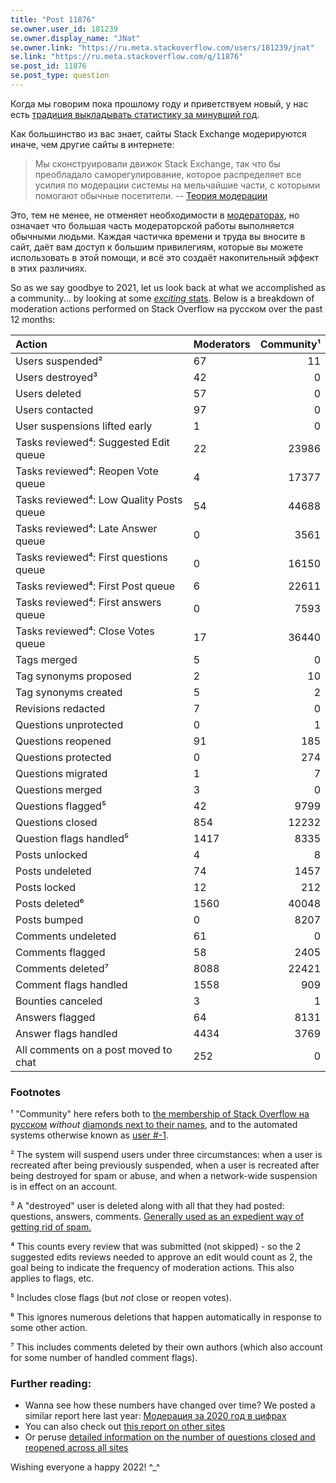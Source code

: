 ```yaml
---
title: "Post 11876"
se.owner.user_id: 181239
se.owner.display_name: "JNat"
se.owner.link: "https://ru.meta.stackoverflow.com/users/181239/jnat"
se.link: "https://ru.meta.stackoverflow.com/q/11876"
se.post_id: 11876
se.post_type: question
---
```

<p>Когда мы говорим пока прошлому году и приветствуем новый, у нас есть <a href="https://ru.meta.stackoverflow.com/search?q=%22year+in+moderation%22+is%3Aquestion">традиция выкладывать статистику за минувший год</a>.</p>
<p>Как большинство из вас знает, сайты Stack Exchange модерируются иначе, чем другие сайты в интернете:</p>
<blockquote>
<p>Мы сконструировали движок Stack Exchange, так что бы преобладало саморегулирование, которое распределяет все усилия по модерации системы на мельчайшие части, с которыми помогают обычные посетители.
-- <a href="http://blog.stackoverflow.com/2009/05/a-theory-of-moderation/">Теория модерации</a></p>
</blockquote>
<p>Это, тем не менее, не отменяет необходимости в <a href="https://stackoverflow.blog/2018/11/21/our-theory-of-moderation-re-visited/">модераторах</a>, но означает что большая часть модераторской работы выполняется обычными людьми. Каждая частичка времени и труда вы вносите в сайт, даёт вам доступ к большим привилегиям, которые вы можете использовать в этой помощи, и всё это создаёт накопительный эффект в этих различиях.</p>
<p>So as we say goodbye to 2021, let us look back at what we accomplished as a community... by looking at some <a href="https://i.stack.imgur.com/KZntT.gif" rel="nofollow noreferrer"><em>exciting</em> stats</a>. Below is a breakdown of moderation actions performed on Stack Overflow на русском over the past 12 months:</p>
<div class="s-table-container">
<table class="s-table">
<thead>
<tr>
<th style="text-align: left;">Action</th>
<th>Moderators</th>
<th style="text-align: right;">Community¹</th>
</tr>
</thead>
<tbody>
<tr>
<td style="text-align: left;">Users suspended²</td>
<td>67</td>
<td style="text-align: right;">11</td>
</tr>
<tr>
<td style="text-align: left;">Users destroyed³</td>
<td>42</td>
<td style="text-align: right;">0</td>
</tr>
<tr>
<td style="text-align: left;">Users deleted</td>
<td>57</td>
<td style="text-align: right;">0</td>
</tr>
<tr>
<td style="text-align: left;">Users contacted</td>
<td>97</td>
<td style="text-align: right;">0</td>
</tr>
<tr>
<td style="text-align: left;">User suspensions lifted early</td>
<td>1</td>
<td style="text-align: right;">0</td>
</tr>
<tr>
<td style="text-align: left;">Tasks reviewed⁴: Suggested Edit queue</td>
<td>22</td>
<td style="text-align: right;">23986</td>
</tr>
<tr>
<td style="text-align: left;">Tasks reviewed⁴: Reopen Vote queue</td>
<td>4</td>
<td style="text-align: right;">17377</td>
</tr>
<tr>
<td style="text-align: left;">Tasks reviewed⁴: Low Quality Posts queue</td>
<td>54</td>
<td style="text-align: right;">44688</td>
</tr>
<tr>
<td style="text-align: left;">Tasks reviewed⁴: Late Answer queue</td>
<td>0</td>
<td style="text-align: right;">3561</td>
</tr>
<tr>
<td style="text-align: left;">Tasks reviewed⁴: First questions queue</td>
<td>0</td>
<td style="text-align: right;">16150</td>
</tr>
<tr>
<td style="text-align: left;">Tasks reviewed⁴: First Post queue</td>
<td>6</td>
<td style="text-align: right;">22611</td>
</tr>
<tr>
<td style="text-align: left;">Tasks reviewed⁴: First answers queue</td>
<td>0</td>
<td style="text-align: right;">7593</td>
</tr>
<tr>
<td style="text-align: left;">Tasks reviewed⁴: Close Votes queue</td>
<td>17</td>
<td style="text-align: right;">36440</td>
</tr>
<tr>
<td style="text-align: left;">Tags merged</td>
<td>5</td>
<td style="text-align: right;">0</td>
</tr>
<tr>
<td style="text-align: left;">Tag synonyms proposed</td>
<td>2</td>
<td style="text-align: right;">10</td>
</tr>
<tr>
<td style="text-align: left;">Tag synonyms created</td>
<td>5</td>
<td style="text-align: right;">2</td>
</tr>
<tr>
<td style="text-align: left;">Revisions redacted</td>
<td>7</td>
<td style="text-align: right;">0</td>
</tr>
<tr>
<td style="text-align: left;">Questions unprotected</td>
<td>0</td>
<td style="text-align: right;">1</td>
</tr>
<tr>
<td style="text-align: left;">Questions reopened</td>
<td>91</td>
<td style="text-align: right;">185</td>
</tr>
<tr>
<td style="text-align: left;">Questions protected</td>
<td>0</td>
<td style="text-align: right;">274</td>
</tr>
<tr>
<td style="text-align: left;">Questions migrated</td>
<td>1</td>
<td style="text-align: right;">7</td>
</tr>
<tr>
<td style="text-align: left;">Questions merged</td>
<td>3</td>
<td style="text-align: right;">0</td>
</tr>
<tr>
<td style="text-align: left;">Questions flagged⁵</td>
<td>42</td>
<td style="text-align: right;">9799</td>
</tr>
<tr>
<td style="text-align: left;">Questions closed</td>
<td>854</td>
<td style="text-align: right;">12232</td>
</tr>
<tr>
<td style="text-align: left;">Question flags handled⁵</td>
<td>1417</td>
<td style="text-align: right;">8335</td>
</tr>
<tr>
<td style="text-align: left;">Posts unlocked</td>
<td>4</td>
<td style="text-align: right;">8</td>
</tr>
<tr>
<td style="text-align: left;">Posts undeleted</td>
<td>74</td>
<td style="text-align: right;">1457</td>
</tr>
<tr>
<td style="text-align: left;">Posts locked</td>
<td>12</td>
<td style="text-align: right;">212</td>
</tr>
<tr>
<td style="text-align: left;">Posts deleted⁶ </td>
<td>1560</td>
<td style="text-align: right;">40048</td>
</tr>
<tr>
<td style="text-align: left;">Posts bumped</td>
<td>0</td>
<td style="text-align: right;">8207</td>
</tr>
<tr>
<td style="text-align: left;">Comments undeleted</td>
<td>61</td>
<td style="text-align: right;">0</td>
</tr>
<tr>
<td style="text-align: left;">Comments flagged</td>
<td>58</td>
<td style="text-align: right;">2405</td>
</tr>
<tr>
<td style="text-align: left;">Comments deleted⁷</td>
<td>8088</td>
<td style="text-align: right;">22421</td>
</tr>
<tr>
<td style="text-align: left;">Comment flags handled</td>
<td>1558</td>
<td style="text-align: right;">909</td>
</tr>
<tr>
<td style="text-align: left;">Bounties canceled</td>
<td>3</td>
<td style="text-align: right;">1</td>
</tr>
<tr>
<td style="text-align: left;">Answers flagged</td>
<td>64</td>
<td style="text-align: right;">8131</td>
</tr>
<tr>
<td style="text-align: left;">Answer flags handled</td>
<td>4434</td>
<td style="text-align: right;">3769</td>
</tr>
<tr>
<td style="text-align: left;">All comments on a post moved to chat</td>
<td>252</td>
<td style="text-align: right;">0</td>
</tr>
</tbody>
</table>
</div><h3>Footnotes</h3>
<p>¹ &quot;Community&quot; here refers both to <a href="https://ru.stackoverflow.com/users">the membership of Stack Overflow на русском</a> <em>without</em> <a href="https://ru.stackoverflow.com/users?tab=moderators">diamonds next to their names</a>, and to the automated systems otherwise known as <a href="https://ru.stackoverflow.com/users/-1">user #-1</a>.</p>
<p>² The system will suspend users under three circumstances: when a user is recreated after being previously suspended, when a user is recreated after being destroyed for spam or abuse, and when a network-wide suspension is in effect on an account.</p>
<p>³ A &quot;destroyed&quot; user is deleted along with all that they had posted: questions, answers, comments. <a href="https://meta.stackexchange.com/questions/88994/what-is-the-difference-between-a-deleted-user-and-a-destroyed-user">Generally used as an expedient way of getting rid of spam.</a></p>
<p>⁴ This counts every review that was submitted (not skipped) - so the 2 suggested edits reviews needed to approve an edit would count as 2, the goal being to indicate the frequency of moderation actions. This also applies to flags, etc.</p>
<p>⁵ Includes close flags (but <em>not</em> close or reopen votes).</p>
<p>⁶ This ignores numerous deletions that happen automatically in response to some other action.</p>
<p>⁷ This includes comments deleted by their own authors (which also account for some number of handled comment flags).</p>
<h3>Further reading:</h3>
<ul>
<li>Wanna see how these numbers have changed over time? We posted a similar report here last year: <a href="https://ru.meta.stackoverflow.com/q/11288/181239">Модерация за 2020 год в цифрах</a></li>
<li>You can also check out <a href="https://stackexchange.com/search?q=title%3A%222021%3A+a+year+in+moderation%22">this report on other sites</a></li>
<li>Or peruse <a href="https://meta.stackexchange.com/q/374784/208518">detailed information on the number of questions closed and reopened across all sites</a></li>
</ul>
<p>Wishing everyone a happy 2022! ^_^</p>
